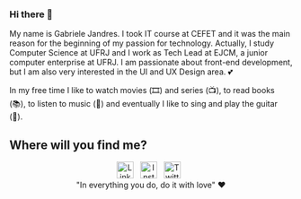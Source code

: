 ### Hi there 👋

My name is Gabriele Jandres. I took IT course at CEFET and it was the main reason for the beginning of my passion for technology. Actually, I study Computer Science at UFRJ and I work as Tech Lead at EJCM, a junior computer enterprise at UFRJ. I am passionate about front-end development, but I am also very interested in the UI and UX Design area. 💕

In my free time I like to watch movies (🎞️) and series (📺), to read books (📚), to listen to music (🎵) and eventually I like to sing and play the guitar (🎸).

## Where will you find me?
<center>
  <a href="https://www.linkedin.com/in/gabriele-jandres-cavalcanti-249107175/"><img height="30" src="" alt="Linkedin"></a>&nbsp;&nbsp;
  <a href="https://www.instagram.com/gabrielejandres/"><img height="30" src="" alt="Instagram"></a>&nbsp;&nbsp;
  <a href="https://twitter.com/gabijandres"><img height="30" src="" alt="Twitter"></a>&nbsp;&nbsp;
</center>

<center> "In everything you do, do it with love" ♥ </center>
